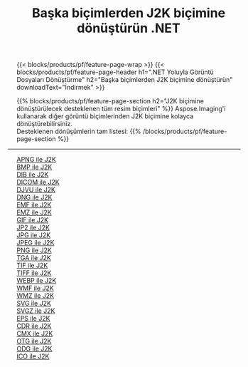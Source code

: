 ﻿---
title: Başka biçimlerden J2K biçimine dönüştürün .NET 
weight: 3920
url: /tr/net/conversion/to/j2k 
lang: tr
langdirlevel: 2
locales: zh-hans,ja,it,ru,de,es,fr,nl,id,lt,pl,pt,vi,tr,ko,zh-hant,ar,hi,th,sv,cs,uk,he
description: Aspose.Imaging'i kullanarak başka biçimlerden J2K biçimine kolayca dönüştürebilirsiniz
---

{{< blocks/products/pf/feature-page-wrap >}}
{{< blocks/products/pf/feature-page-header h1=".NET Yoluyla Görüntü Dosyaları Dönüştürme" h2="Başka biçimlerden J2K biçimine dönüştürün" downloadText="İndirmek" >}}


{{% blocks/products/pf/feature-page-section  h2="J2K biçimine dönüştürülecek desteklenen tüm resim biçimleri" %}}
Aspose.Imaging'i kullanarak diğer görüntü biçimlerinden J2K biçimine kolayca dönüştürebilirsiniz.
<br/>
Desteklenen dönüşümlerin tam listesi:
{{% /blocks/products/pf/feature-page-section %}}
<div class="container-fluid productfamilypage bg-gray">
    <div class="convertypes bg-gray agp-content section">
        <div class="container">
		<hr style="margin-left:-20px;"/>
		<div class="row other-converters">
		    <div class='col-md-2 other-converter remove-lp remove-rp'><a href="/imaging/tr/net/conversion/apng-to-j2k" >APNG ile J2K</a></div>
<div class='col-md-2 other-converter remove-lp remove-rp'><a href="/imaging/tr/net/conversion/bmp-to-j2k" >BMP ile J2K</a></div>
<div class='col-md-2 other-converter remove-lp remove-rp'><a href="/imaging/tr/net/conversion/dib-to-j2k" >DIB ile J2K</a></div>
<div class='col-md-2 other-converter remove-lp remove-rp'><a href="/imaging/tr/net/conversion/dicom-to-j2k" >DICOM ile J2K</a></div>
<div class='col-md-2 other-converter remove-lp remove-rp'><a href="/imaging/tr/net/conversion/djvu-to-j2k" >DJVU ile J2K</a></div>
<div class='col-md-2 other-converter remove-lp remove-rp'><a href="/imaging/tr/net/conversion/dng-to-j2k" >DNG ile J2K</a></div>
<div class='col-md-2 other-converter remove-lp remove-rp'><a href="/imaging/tr/net/conversion/emf-to-j2k" >EMF ile J2K</a></div>
<div class='col-md-2 other-converter remove-lp remove-rp'><a href="/imaging/tr/net/conversion/emz-to-j2k" >EMZ ile J2K</a></div>
<div class='col-md-2 other-converter remove-lp remove-rp'><a href="/imaging/tr/net/conversion/gif-to-j2k" >GIF ile J2K</a></div>
<div class='col-md-2 other-converter remove-lp remove-rp'><a href="/imaging/tr/net/conversion/jp2-to-j2k" >JP2 ile J2K</a></div>
<div class='col-md-2 other-converter remove-lp remove-rp'><a href="/imaging/tr/net/conversion/jpg-to-j2k" >JPG ile J2K</a></div>
<div class='col-md-2 other-converter remove-lp remove-rp'><a href="/imaging/tr/net/conversion/jpeg-to-j2k" >JPEG ile J2K</a></div>
<div class='col-md-2 other-converter remove-lp remove-rp'><a href="/imaging/tr/net/conversion/png-to-j2k" >PNG ile J2K</a></div>
<div class='col-md-2 other-converter remove-lp remove-rp'><a href="/imaging/tr/net/conversion/tga-to-j2k" >TGA ile J2K</a></div>
<div class='col-md-2 other-converter remove-lp remove-rp'><a href="/imaging/tr/net/conversion/tif-to-j2k" >TIF ile J2K</a></div>
<div class='col-md-2 other-converter remove-lp remove-rp'><a href="/imaging/tr/net/conversion/tiff-to-j2k" >TIFF ile J2K</a></div>
<div class='col-md-2 other-converter remove-lp remove-rp'><a href="/imaging/tr/net/conversion/webp-to-j2k" >WEBP ile J2K</a></div>
<div class='col-md-2 other-converter remove-lp remove-rp'><a href="/imaging/tr/net/conversion/wmf-to-j2k" >WMF ile J2K</a></div>
<div class='col-md-2 other-converter remove-lp remove-rp'><a href="/imaging/tr/net/conversion/wmz-to-j2k" >WMZ ile J2K</a></div>
<div class='col-md-2 other-converter remove-lp remove-rp'><a href="/imaging/tr/net/conversion/svg-to-j2k" >SVG ile J2K</a></div>
<div class='col-md-2 other-converter remove-lp remove-rp'><a href="/imaging/tr/net/conversion/svgz-to-j2k" >SVGZ ile J2K</a></div>
<div class='col-md-2 other-converter remove-lp remove-rp'><a href="/imaging/tr/net/conversion/eps-to-j2k" >EPS ile J2K</a></div>
<div class='col-md-2 other-converter remove-lp remove-rp'><a href="/imaging/tr/net/conversion/cdr-to-j2k" >CDR ile J2K</a></div>
<div class='col-md-2 other-converter remove-lp remove-rp'><a href="/imaging/tr/net/conversion/cmx-to-j2k" >CMX ile J2K</a></div>
<div class='col-md-2 other-converter remove-lp remove-rp'><a href="/imaging/tr/net/conversion/otg-to-j2k" >OTG ile J2K</a></div>
<div class='col-md-2 other-converter remove-lp remove-rp'><a href="/imaging/tr/net/conversion/odg-to-j2k" >ODG ile J2K</a></div>
<div class='col-md-2 other-converter remove-lp remove-rp'><a href="/imaging/tr/net/conversion/ico-to-j2k" >ICO ile J2K</a></div>
                </div>
        </div>
    </div>
</div>
<br/>

